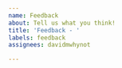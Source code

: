 ```yaml
---
name: Feedback
about: Tell us what you think!
title: 'Feedback - '
labels: feedback
assignees: davidmwhynot

---
```



